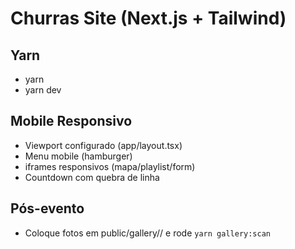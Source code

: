 # Churras Site (Next.js + Tailwind)

## Yarn
- yarn
- yarn dev

## Mobile Responsivo
- Viewport configurado (app/layout.tsx)
- Menu mobile (hamburger)
- iframes responsivos (mapa/playlist/form)
- Countdown com quebra de linha

## Pós-evento
- Coloque fotos em public/gallery/<album>/ e rode `yarn gallery:scan`
